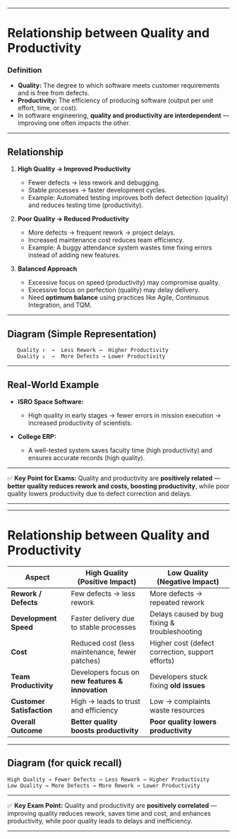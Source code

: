

---

# Relationship between Quality and Productivity

### **Definition**

* **Quality:** The degree to which software meets customer requirements and is free from defects.
* **Productivity:** The efficiency of producing software (output per unit effort, time, or cost).
* In software engineering, **quality and productivity are interdependent** — improving one often impacts the other.

---

## Relationship

1. **High Quality → Improved Productivity**

   * Fewer defects → less rework and debugging.
   * Stable processes → faster development cycles.
   * Example: Automated testing improves both defect detection (quality) and reduces testing time (productivity).

2. **Poor Quality → Reduced Productivity**

   * More defects → frequent rework → project delays.
   * Increased maintenance cost reduces team efficiency.
   * Example: A buggy attendance system wastes time fixing errors instead of adding new features.

3. **Balanced Approach**

   * Excessive focus on speed (productivity) may compromise quality.
   * Excessive focus on perfection (quality) may delay delivery.
   * Need **optimum balance** using practices like Agile, Continuous Integration, and TQM.

---

## Diagram (Simple Representation)

```
   Quality ↑  →  Less Rework →  Higher Productivity
   Quality ↓  →  More Defects → Lower Productivity
```

---

## Real-World Example

* **ISRO Space Software:**

  * High quality in early stages → fewer errors in mission execution → increased productivity of scientists.
* **College ERP:**

  * A well-tested system saves faculty time (high productivity) and ensures accurate records (high quality).

---

✅ **Key Point for Exams:**
Quality and productivity are **positively related** — **better quality reduces rework and costs, boosting productivity**, while poor quality lowers productivity due to defect correction and delays.

---



---

# Relationship between Quality and Productivity

| **Aspect**                | **High Quality** (Positive Impact)                | **Low Quality** (Negative Impact)                |
| ------------------------- | ------------------------------------------------- | ------------------------------------------------ |
| **Rework / Defects**      | Few defects → less rework                         | More defects → repeated rework                   |
| **Development Speed**     | Faster delivery due to stable processes           | Delays caused by bug fixing & troubleshooting    |
| **Cost**                  | Reduced cost (less maintenance, fewer patches)    | Higher cost (defect correction, support efforts) |
| **Team Productivity**     | Developers focus on **new features & innovation** | Developers stuck fixing **old issues**           |
| **Customer Satisfaction** | High → leads to trust and efficiency              | Low → complaints waste resources                 |
| **Overall Outcome**       | **Better quality boosts productivity**            | **Poor quality lowers productivity**             |

---

## Diagram (for quick recall)

```
High Quality → Fewer Defects → Less Rework → Higher Productivity
Low Quality → More Defects → More Rework → Lower Productivity
```

---

✅ **Key Exam Point:**
Quality and productivity are **positively correlated** — improving quality reduces rework, saves time and cost, and enhances productivity, while poor quality leads to delays and inefficiency.

---

